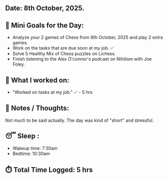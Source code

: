 ## Date: 8th October, 2025.

## 🎯 Mini Goals for the Day:
- Analyze your 2 games of Chess from 6th October, 2025 and play 2 extra games.
- Work on the tasks that are due soon at my job. ✅
- Solve 5 Healthy Mix of Chess puzzles on Lichess.
- Finish listening to the Alex O'connor's podcast on Nihilism with Joe Foley.
## 📖 What I worked on:
- "Worked on tasks at my job." ✅ - 5 hrs
## 📝 Notes / Thoughts:
Not much to be said actually. The day was kind of "short" and stressful.
## 😴 Sleep :
- Wakeup time: 7:30am
- Bedtime: 10:30am
## ⏱️ Total Time Logged:  5 hrs